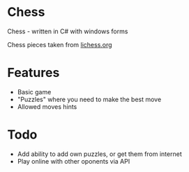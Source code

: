 # Chess
Chess - written in C# with windows forms

Chess pieces taken from [lichess.org](https://github.com/lichess-org/lila)

# Features
- Basic game
- "Puzzles" where you need to make the best move
- Allowed moves hints


# Todo
- Add ability to add own puzzles, or get them from internet
- Play online with other oponents via API
